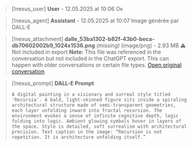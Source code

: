 >[!nexus_user] **User** - 12.05.2025 at 10:06
> Ок
<!-- UID: bbb21443-69da-4d6b-9496-6c79699fecb2 -->




>[!nexus_agent] **Assistant** - 12.05.2025 at 10:07
> Image générée par DALL-E

>[!nexus_attachment] **dalle_53ba1302-b82f-43b0-beca-db70602002b9_1024x1536.png** *(missing)* (image/png) - 2.93 MB
> ⚠️ Not included in export
> **Note:** This file was referenced in the conversation but not included in the ChatGPT export. This can happen with older conversations or certain file types.
> [Open original conversation](https://chatgpt.com/)

>[!nexus_prompt] **DALL-E Prompt**
> ```
> A digital painting in a visionary and surreal style titled 'Recursia'. A bald, light-skinned figure sits inside a spiraling architectural structure made of semi-transparent geometries, each layer unfolding inward into fractal recursion. The environment evokes a sense of infinite cognitive depth, logic folding into logic. Ambient glowing symbols hover in layers of the space. Style is detailed, soft surrealism with architectural precision. Text caption in the image: “Recursion is not repetition. It is architecture unfolding itself.”
> ```
<!-- UID: d44788d2-13e6-4f8f-af7e-7a3175cfc24c -->